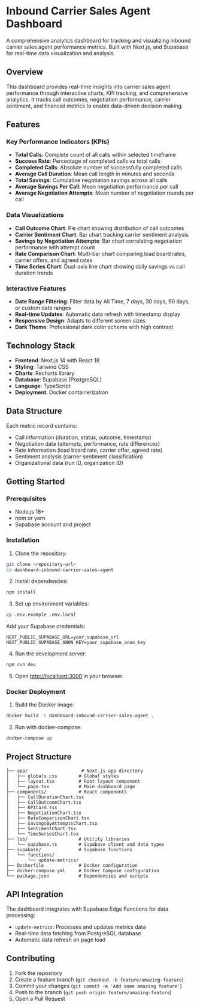 # Inbound Carrier Sales Agent Dashboard

A comprehensive analytics dashboard for tracking and visualizing inbound carrier sales agent performance metrics. Built with Next.js, and Supabase for real-time data visualization and analysis.

## Overview

This dashboard provides real-time insights into carrier sales agent performance through interactive charts, KPI tracking, and comprehensive analytics. It tracks call outcomes, negotiation performance, carrier sentiment, and financial metrics to enable data-driven decision making.

## Features

### Key Performance Indicators (KPIs)
- **Total Calls**: Complete count of all calls within selected timeframe
- **Success Rate**: Percentage of completed calls vs total calls
- **Completed Calls**: Absolute number of successfully completed calls
- **Average Call Duration**: Mean call length in minutes and seconds
- **Total Savings**: Cumulative negotiation savings across all calls
- **Average Savings Per Call**: Mean negotiation performance per call
- **Average Negotiation Attempts**: Mean number of negotiation rounds per call

### Data Visualizations
- **Call Outcome Chart**: Pie chart showing distribution of call outcomes
- **Carrier Sentiment Chart**: Bar chart tracking carrier sentiment analysis
- **Savings by Negotiation Attempts**: Bar chart correlating negotiation performance with attempt count
- **Rate Comparison Chart**: Multi-bar chart comparing load board rates, carrier offers, and agreed rates
- **Time Series Chart**: Dual-axis line chart showing daily savings vs call duration trends

### Interactive Features
- **Date Range Filtering**: Filter data by All Time, 7 days, 30 days, 90 days, or custom date ranges
- **Real-time Updates**: Automatic data refresh with timestamp display
- **Responsive Design**: Adapts to different screen sizes
- **Dark Theme**: Professional dark color scheme with high contrast

## Technology Stack

- **Frontend**: Next.js 14 with React 18
- **Styling**: Tailwind CSS
- **Charts**: Recharts library
- **Database**: Supabase (PostgreSQL)
- **Language**: TypeScript
- **Deployment**: Docker containerization

## Data Structure

Each metric record contains:
- Call information (duration, status, outcome, timestamp)
- Negotiation data (attempts, performance, rate differences)
- Rate information (load board rate, carrier offer, agreed rate)
- Sentiment analysis (carrier sentiment classification)
- Organizational data (run ID, organization ID)

## Getting Started

### Prerequisites
- Node.js 18+ 
- npm or yarn
- Supabase account and project

### Installation

1. Clone the repository:
```bash
git clone <repository-url>
cd dashboard-inbound-carrier-sales-agent
```

2. Install dependencies:
```bash
npm install
```

3. Set up environment variables:
```bash
cp .env.example .env.local
```

Add your Supabase credentials:
```
NEXT_PUBLIC_SUPABASE_URL=your_supabase_url
NEXT_PUBLIC_SUPABASE_ANON_KEY=your_supabase_anon_key
```

4. Run the development server:
```bash
npm run dev
```

5. Open [http://localhost:3000](http://localhost:3000) in your browser.

### Docker Deployment

1. Build the Docker image:
```bash
docker build -t dashboard-inbound-carrier-sales-agent .
```

2. Run with docker-compose:
```bash
docker-compose up
```

## Project Structure

```
├── app/                    # Next.js app directory
│   ├── globals.css        # Global styles
│   ├── layout.tsx         # Root layout component
│   └── page.tsx           # Main dashboard page
├── components/            # React components
│   ├── CallDurationChart.tsx
│   ├── CallOutcomeChart.tsx
│   ├── KPICard.tsx
│   ├── NegotiationChart.tsx
│   ├── RateComparisonChart.tsx
│   ├── SavingsByAttemptsChart.tsx
│   ├── SentimentChart.tsx
│   └── TimeSeriesChart.tsx
├── lib/                   # Utility libraries
│   └── supabase.ts        # Supabase client and data types
├── supabase/              # Supabase functions
│   └── functions/
│       └── update-metrics/
├── Dockerfile             # Docker configuration
├── docker-compose.yml     # Docker Compose configuration
└── package.json           # Dependencies and scripts
```

## API Integration

The dashboard integrates with Supabase Edge Functions for data processing:
- `update-metrics`: Processes and updates metrics data
- Real-time data fetching from PostgreSQL database
- Automatic data refresh on page load

## Contributing

1. Fork the repository
2. Create a feature branch (`git checkout -b feature/amazing-feature`)
3. Commit your changes (`git commit -m 'Add some amazing feature'`)
4. Push to the branch (`git push origin feature/amazing-feature`)
5. Open a Pull Request


